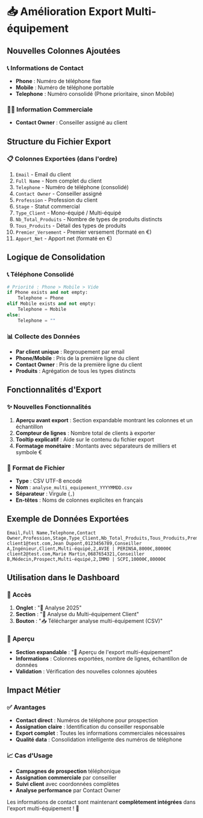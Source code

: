 # 📥 Amélioration Export Multi-équipement

## Nouvelles Colonnes Ajoutées

### 📞 **Informations de Contact**
- **Phone** : Numéro de téléphone fixe
- **Mobile** : Numéro de téléphone portable
- **Telephone** : Numéro consolidé (Phone prioritaire, sinon Mobile)

### 👨‍💼 **Information Commerciale**
- **Contact Owner** : Conseiller assigné au client

## Structure du Fichier Export

### 📋 **Colonnes Exportées** (dans l'ordre)
1. `Email` - Email du client
2. `Full Name` - Nom complet du client  
3. `Telephone` - Numéro de téléphone (consolidé)
4. `Contact Owner` - Conseiller assigné
5. `Profession` - Profession du client
6. `Stage` - Statut commercial
7. `Type_Client` - Mono-équipé / Multi-équipé
8. `Nb_Total_Produits` - Nombre de types de produits distincts
9. `Tous_Produits` - Détail des types de produits
10. `Premier_Versement` - Premier versement (formaté en €)
11. `Apport_Net` - Apport net (formaté en €)

## Logique de Consolidation

### 📞 **Téléphone Consolidé**
```python
# Priorité : Phone > Mobile > Vide
if Phone exists and not empty:
    Telephone = Phone  
elif Mobile exists and not empty:
    Telephone = Mobile
else:
    Telephone = ""
```

### 📊 **Collecte des Données**
- **Par client unique** : Regroupement par email
- **Phone/Mobile** : Pris de la première ligne du client
- **Contact Owner** : Pris de la première ligne du client
- **Produits** : Agrégation de tous les types distincts

## Fonctionnalités d'Export

### ✨ **Nouvelles Fonctionnalités**
1. **Aperçu avant export** : Section expandable montrant les colonnes et un échantillon
2. **Compteur de lignes** : Nombre total de clients à exporter
3. **Tooltip explicatif** : Aide sur le contenu du fichier export
4. **Formatage monétaire** : Montants avec séparateurs de milliers et symbole €

### 📄 **Format de Fichier**
- **Type** : CSV UTF-8 encodé
- **Nom** : `analyse_multi_equipement_YYYYMMDD.csv`
- **Séparateur** : Virgule (`,`)
- **En-têtes** : Noms de colonnes explicites en français

## Exemple de Données Exportées

```csv
Email,Full Name,Telephone,Contact Owner,Profession,Stage,Type_Client,Nb_Total_Produits,Tous_Produits,Premier_Versement,Apport_Net
client1@test.com,Jean Dupont,0123456789,Conseiller A,Ingénieur,Client,Multi-équipé,2,AVIE | PERINSA,8000€,80000€
client2@test.com,Marie Martin,0687654321,Conseiller B,Médecin,Prospect,Multi-équipé,2,IMMO | SCPI,10000€,80000€
```

## Utilisation dans le Dashboard

### 🎯 **Accès**
1. **Onglet** : "🚀 Analyse 2025"
2. **Section** : "🎯 Analyse du Multi-équipement Client" 
3. **Bouton** : "📥 Télécharger analyse multi-équipement (CSV)"

### 👀 **Aperçu**
- **Section expandable** : "📄 Aperçu de l'export multi-équipement"
- **Informations** : Colonnes exportées, nombre de lignes, échantillon de données
- **Validation** : Vérification des nouvelles colonnes ajoutées

## Impact Métier

### ✅ **Avantages**
- **Contact direct** : Numéros de téléphone pour prospection
- **Assignation claire** : Identification du conseiller responsable  
- **Export complet** : Toutes les informations commerciales nécessaires
- **Qualité data** : Consolidation intelligente des numéros de téléphone

### 📈 **Cas d'Usage**
- **Campagnes de prospection** téléphonique
- **Assignation commerciale** par conseiller
- **Suivi client** avec coordonnées complètes
- **Analyse performance** par Contact Owner

Les informations de contact sont maintenant **complètement intégrées** dans l'export multi-équipement ! 🎯